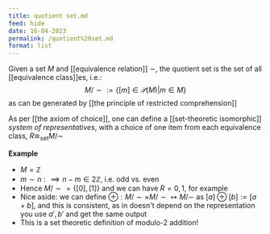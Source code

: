 ```yaml
---
title: quotient set.md
feed: hide
date: 16-04-2023
permalink: /quotient%20set.md
format: list
---
```



Given a set $M$ and [[equivalence relation]] $\sim$, the quotient set is the set of all [[equivalence class]]es, i.e.: $$M/\sim := \{[m] \in \mathcal P(M) | m\in M\}$$as can be generated by [[the principle of restricted comprehension]]

As per [[the axiom of choice]], one can define a [[set-theoretic isomorphic]] *system of representatives*, with a choice of one item from each equivalence class, $R\cong_\text{set}M/\sim$

**Example**
- $M = \mathbb Z$
- $m\sim n:\implies n-m\in 2\mathbb Z$, i.e. odd vs. even
- Hence $M/\sim = \{[0], [1]\}$ and we can have $R = {0, 1}$, for example
- Nice aside: we can define  $\oplus: M/\sim \times M/\sim \mapsto M/\sim$ as $[a]\oplus[b] := [a+b]$, and this is consistent, as in doesn't depend on the representation you use $a', b'$ and get the same output
- This is a set theoretic definition of modulo-2 addition!
